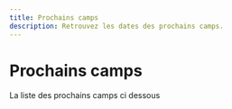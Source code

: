 ```yaml
---
title: Prochains camps
description: Retrouvez les dates des prochains camps.
---
```


# Prochains camps

La liste des prochains camps ci dessous
